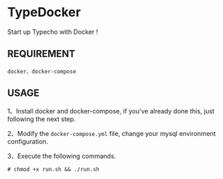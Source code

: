 # TypeDocker
Start up Typecho with Docker !

## REQUIREMENT
    docker、docker-compose

## USAGE

1、Install docker and docker-compose, if you've already done this, just following the next step.

2、Modify the `docker-compose.yml` file, change your mysql environment configuration.

3、Execute the following commands.
    
    # chmod +x run.sh && ./run.sh

